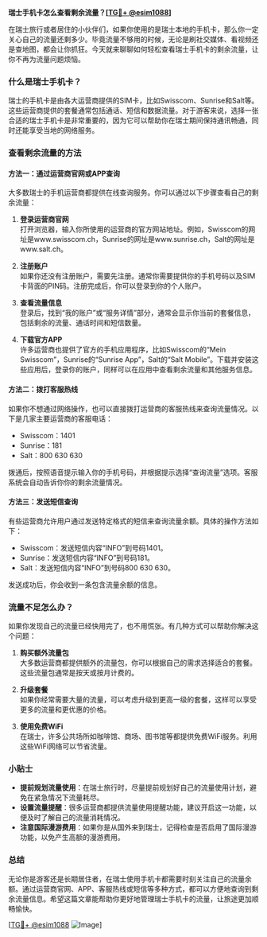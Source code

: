 **瑞士手机卡怎么查看剩余流量？[[TG💪+ @esim1088](https://t.me/s/esim1088)]**

在瑞士旅行或者居住的小伙伴们，如果你使用的是瑞士本地的手机卡，那么你一定关心自己的流量还剩多少。毕竟流量不够用的时候，无论是刷社交媒体、看视频还是查地图，都会让你抓狂。今天就来聊聊如何轻松查看瑞士手机卡的剩余流量，让你不再为流量问题烦恼。

### 什么是瑞士手机卡？

瑞士的手机卡是由各大运营商提供的SIM卡，比如Swisscom、Sunrise和Salt等。这些运营商提供的套餐通常包括通话、短信和数据流量。对于游客来说，选择一张合适的瑞士手机卡是非常重要的，因为它可以帮助你在瑞士期间保持通讯畅通，同时还能享受当地的网络服务。

### 查看剩余流量的方法

#### 方法一：通过运营商官网或APP查询

大多数瑞士的手机运营商都提供在线查询服务。你可以通过以下步骤查看自己的剩余流量：

1. **登录运营商官网**  
   打开浏览器，输入你所使用的运营商的官方网站地址。例如，Swisscom的网址是www.swisscom.ch，Sunrise的网址是www.sunrise.ch，Salt的网址是www.salt.ch。

2. **注册账户**  
   如果你还没有注册账户，需要先注册。通常你需要提供你的手机号码以及SIM卡背面的PIN码。注册完成后，你可以登录到你的个人账户。

3. **查看流量信息**  
   登录后，找到“我的账户”或“服务详情”部分，通常会显示你当前的套餐信息，包括剩余的流量、通话时间和短信数量。

4. **下载官方APP**  
   许多运营商也提供了官方的手机应用程序，比如Swisscom的“Mein Swisscom”，Sunrise的“Sunrise App”，Salt的“Salt Mobile”。下载并安装这些应用后，登录你的账户，同样可以在应用中查看剩余流量和其他服务信息。

#### 方法二：拨打客服热线

如果你不想通过网络操作，也可以直接拨打运营商的客服热线来查询流量情况。以下是几家主要运营商的客服电话：

- Swisscom：1401  
- Sunrise：181  
- Salt：800 630 630  

拨通后，按照语音提示输入你的手机号码，并根据提示选择“查询流量”选项。客服系统会自动告诉你你的剩余流量情况。

#### 方法三：发送短信查询

有些运营商允许用户通过发送特定格式的短信来查询流量余额。具体的操作方法如下：

- Swisscom：发送短信内容“INFO”到号码1401。  
- Sunrise：发送短信内容“INFO”到号码181。  
- Salt：发送短信内容“INFO”到号码800 630 630。

发送成功后，你会收到一条包含流量余额的信息。

### 流量不足怎么办？

如果你发现自己的流量已经快用完了，也不用慌张。有几种方式可以帮助你解决这个问题：

1. **购买额外流量包**  
   大多数运营商都提供额外的流量包，你可以根据自己的需求选择适合的套餐。这些流量包通常是按天或按月计费的。

2. **升级套餐**  
   如果你经常需要大量的流量，可以考虑升级到更高一级的套餐，这样可以享受更多的流量和更优惠的价格。

3. **使用免费WiFi**  
   在瑞士，许多公共场所如咖啡馆、商场、图书馆等都提供免费WiFi服务。利用这些WiFi网络可以节省流量。

### 小贴士

- **提前规划流量使用**：在瑞士旅行时，尽量提前规划好自己的流量使用计划，避免在紧急情况下流量耗尽。
- **设置流量提醒**：很多运营商都提供流量使用提醒功能，建议开启这一功能，以便及时了解自己的流量消耗情况。
- **注意国际漫游费用**：如果你是从国外来到瑞士，记得检查是否启用了国际漫游功能，以免产生高额的漫游费用。

### 总结

无论你是游客还是长期居住者，在瑞士使用手机卡都需要时刻关注自己的流量余额。通过运营商官网、APP、客服热线或短信等多种方式，都可以方便地查询到剩余流量信息。希望这篇文章能帮助你更好地管理瑞士手机卡的流量，让旅途更加顺畅愉快。

[[TG💪+ @esim1088](https://t.me/s/esim1088) ![Image](https://i.postimg.cc/4NQfJmqS/Snipaste-2025-05-13-00-14-12.png)]